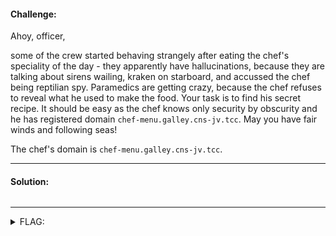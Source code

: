 #### Challenge:

Ahoy, officer,

 some of the crew started behaving strangely after eating the chef's speciality of the day -  they apparently have hallucinations, because they are talking about sirens wailing,  kraken on starboard, and accussed the chef being reptilian spy. Paramedics are getting crazy, because the chef refuses to reveal what he used to make the food. Your task is to find his secret recipe. It should be easy as the chef knows only security by obscurity and he has registered domain `chef-menu.galley.cns-jv.tcc`. 
May you have fair winds and following seas!

The chef's domain is `chef-menu.galley.cns-jv.tcc`.

---

#### Solution:

```bash
```

---

<details><summary>FLAG:</summary>

```
FLAG{ytZ6-Pewo-iZZP-Q9qz}
```

</details>
<br/>
